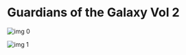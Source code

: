 # Guardians of the Galaxy Vol 2

![img 0](https://i.imgur.com/SdQPOXE.jpg)

![img 1](https://i.imgur.com/SukU8RJ.png)

